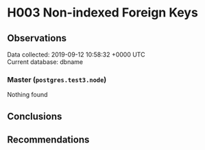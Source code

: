# H003 Non-indexed Foreign Keys #

## Observations ##
Data collected: 2019-09-12 10:58:32 +0000 UTC  
Current database: dbname  


### Master (`postgres.test3.node`) ###



Nothing found



## Conclusions ##


## Recommendations ##


